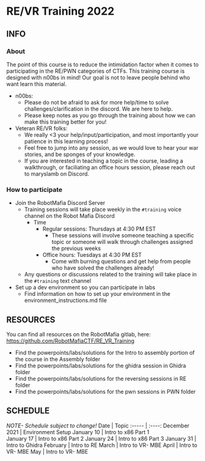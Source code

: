 # RE/VR Training 2022
## INFO
### About
The point of this course is to reduce the intimidation factor when it comes to participating in the RE/PWN categories of CTFs.
This training course is designed with n00bs in mind! Our goal is not to leave people behind who want learn this material. 
- n00bs:
  - Please do not be afraid to ask for more help/time to solve challenges/clarification in the discord. We are here to help.
  - Please keep notes as you go through the training about how we can make this training better for you!
- Veteran RE/VR folks: 
  - We really <3 your help/input/participation, and most importantly your patience in this learning process!
  - Feel free to jump into any session, as we would love to hear your war stories, and be sponges of your knowledge.
  - If you are interested in teaching a topic in the course, leading a walkthrough, or faciliating an office hours session, please reach out to maryslamb on Discord.

### How to participate
- Join the RobotMafia Discord Server
  - Training sessions will take place weekly in the ```#training``` voice channel on the Robot Mafia Discord
      - Time
        - Regular sessions: Thursdays at 4:30 PM EST
          - These sessions will involve someone teaching a specific topic or someone will walk through challenges assigned the previous weeks
        - Office hours: Tuesdays at 4:30 PM EST
          - Come with burning questions and get help from people who have solved the challenges already!
  - Any questions or discussions related to the training will take place in the ```#training``` text channel
- Set up a dev environment so you can participate in labs
  - Find information on how to set up your environment in the environment_instructions.md file

## RESOURCES
You can find all resources on the RobotMafia gitlab, here: https://github.com/RobotMafiaCTF/RE_VR_Training
- Find the powerpoints/labs/solutions for the Intro to assembly portion of the course in the Assembly folder
- Find the powerpoints/labs/solutions for the ghidra session in Ghidra folder
- Find the powerpoints/labs/solutions for the reversing sessions in RE folder
- Find the powerpoints/labs/solutions for the pwn sessions in PWN folder

## SCHEDULE
*NOTE- Schedule subject to change!*
Date | Topic
:----- | :----:
December 2021   | 	Environment Setup
January 10  | Intro to x86 Part 1  
January 17 | Intro to x86 Part 2
January 24  | Intro to x86 Part 3 
January 31  | Intro to Ghidra
February | Intro to RE
March  | Intro to VR- MBE 
April | Intro to VR- MBE
May | Intro to VR- MBE
